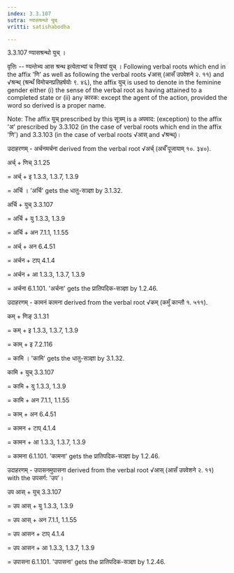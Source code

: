 ```yaml
---
index: 3.3.107
sutra: ण्यासश्रन्थो युच्
vritti: satishabodha

---
```

3.3.107 ण्यासश्रन्थो युच् ।


वृत्तिः -- ण्यन्तेभ्य आस श्रन्थ इत्येताभ्यां च स्त्रियां युच् । Following verbal roots which end in the affix 'णि' as well as following the verbal roots √आस् (आसँ उपवेशने २. ११) and √श्रन्थ् (श्रन्थँ विमोचनप्रतिहर्षयोः ९. ४६), the affix युच् is used to denote in the feminine gender either (i) the sense of the verbal root as having attained to a completed state or (ii) any कारक: except the agent of the action, provided the word so derived is a proper name.

Note: The affix युच् prescribed by this सूत्रम् is a अपवाद: (exception) to the affix 'अ' prescribed by 3.3.102 (in the case of verbal roots which end in the affix 'णि') and 3.3.103 (in the case of verbal roots √आस् and √श्रन्थ्)।


उदाहरणम् - अर्चनमर्चना derived from the verbal root √अर्च् (अर्चँ पूजायाम् १०. ३४०).


अर्च् + णिच् 3.1.25

= अर्च् + इ 1.3.3, 1.3.7, 1.3.9

= अर्चि । 'अर्चि' gets the धातु-सञ्ज्ञा by 3.1.32.


अर्चि + युच् 3.3.107

= अर्चि + यु 1.3.3, 1.3.9

= अर्चि + अन 7.1.1, 1.1.55

= अर्च् + अन 6.4.51

= अर्चन + टाप् 4.1.4

= अर्चन + आ 1.3.3, 1.3.7, 1.3.9

= अर्चना 6.1.101. 'अर्चना' gets the प्रातिपदिक-सञ्ज्ञा by 1.2.46.


उदाहरणम् - कामनं कामना derived from the verbal root √कम् (कमुँ कान्तौ १. ५११).


कम् + णिङ् 3.1.31

= कम् + इ 1.3.3, 1.3.7, 1.3.9

= काम् + इ 7.2.116

= कामि । 'कामि' gets the धातु-सञ्ज्ञा by 3.1.32.


कामि + युच् 3.3.107

= कामि + यु 1.3.3, 1.3.9

= कामि + अन 7.1.1, 1.1.55

= काम् + अन 6.4.51

= कामन + टाप् 4.1.4

= कामन + आ 1.3.3, 1.3.7, 1.3.9

= कामना 6.1.101. 'कामना' gets the प्रातिपदिक-सञ्ज्ञा by 1.2.46.


उदाहरणम् - उपासनमुपासना derived from the verbal root √आस् (आसँ उपवेशने २. ११) with the उपसर्ग: 'उप'।


उप आस् + युच् 3.3.107

= उप आस् + यु 1.3.3, 1.3.9

= उप आस् + अन 7.1.1, 1.1.55

= उप आसन + टाप् 4.1.4

= उप आसन + आ 1.3.3, 1.3.7, 1.3.9

= उपासना 6.1.101. 'उपासना' gets the प्रातिपदिक-सञ्ज्ञा by 1.2.46.